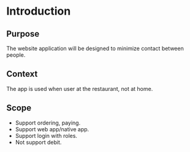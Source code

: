 # Introduction

## Purpose
The website application will be designed to minimize contact between people.

## Context
The app is used when user at the restaurant, not at home.

## Scope
- Support ordering, paying.
- Support web app/native app.
- Support login with roles.
- Not support debit.
